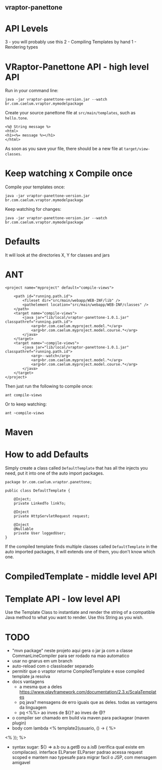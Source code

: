 ## vraptor-panettone

# API Levels

3 - you will probably use this
2 - Compiling Templates by hand
1 - Rendering types

# VRaptor-Panettone API - high level API

Run in your command line:

```
java -jar vraptor-panettone-version.jar --watch br.com.caelum.vraptor.mymodelpackage 
```

Create your source panettone file at `src/main/templates`, such as `hello.tone`.

```
<%@ String message %>
<html>
<h1><%= message %></h1>
</html>
```

As soon as you save your file, there should be a new file at `target/view-classes`.

# Keep watching x Compile once

Compile your templates once:

```
java -jar vraptor-panettone-version.jar br.com.caelum.vraptor.mymodelpackage 
```

Keep watching for changes:

```
java -jar vraptor-panettone-version.jar --watch br.com.caelum.vraptor.mymodelpackage 
```


# Defaults
It will look at the directories X, Y for classes and jars

# ANT

```
<project name="myproject" default="compile-views">

	<path id="running.path.id">
		<fileset dir="src/main/webapp/WEB-INF/lib" />
		<pathelement location="src/main/webapp/WEB-INF/classes" />
	</path>
	<target name="compile-views">
		<java jar="lib/local/vraptor-panettone-1.0.1.jar" classpathref="running.path.id">
			<arg>br.com.caelum.myproject.model.*</arg>
			<arg>br.com.caelum.myproject.model.course.*</arg>
		</java>
	</target>
	<target name="~compile-views">
		<java jar="lib/local/vraptor-panettone-1.0.1.jar" classpathref="running.path.id">
			<arg>--watch</arg>
			<arg>br.com.caelum.myproject.model.*</arg>
			<arg>br.com.caelum.myproject.model.course.*</arg>
		</java>
	</target>
</project>
```

Then just run the following to compile once:
```
ant compile-views
```

Or to keep watching:

```
ant ~compile-views
```

# Maven

# How to add Defaults

Simply create a class called `DefaultTemplate` that has all the injects you need, put it into one of the auto import packages.

```
package br.com.caelum.vraptor.panettone;

public class DefaultTemplate {

	@Inject;
	private LinkedTo linkTo;
	
	@Inject
	private HttpServletRequest request;
	
	@Inject
	@Nullable
	private User loggedUser;
}
```

If the compiled template finds multiple classes called `DefaultTemplate` in the auto imported packages, it will extends one of them, you don't know which one.

# CompiledTemplate - middle level API

# Template API - low level API

Use the Template Class to instantiate and render the string of a compatible Java method to what you want to render.
Use this String as you wish. 

# TODO
- "mvn package" neste projeto aqui gera o jar ja com a classe CommanLineCompiler para ser rodado na mao automatico
- usar no gnarus em um branch
- auto-reload com o classloader separado
- permitir que o vraptor retorne CompiledTemplate e esse compiled template ja resolva
- docs
	vantagens
	- a mesma que a deles https://www.playframework.com/documentation/2.3.x/ScalaTemplates
	- pq java? mensagens de erro iguais que as deles. todas as vantagens da linguagem
	- pq <%%> ao inves de ${}? ao inves de @?
- o compiler ser chamado em build via maven para packagear (maven plugin)
- body com lambda
<% template2(usuario, () -> { %>

<% }); %>
- syntax sugar: ${} => a.b ou a.getB ou a.isB (verifica qual existe em compilacao). interface ELParser
	ELParser padrao acessa request scoped e mantem nao typesafe para migrar facil o JSP, com mensagem amigavel